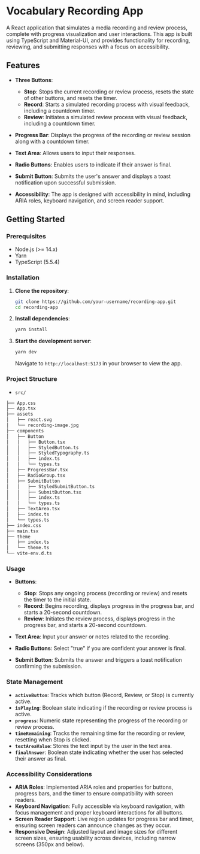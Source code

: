 # Vocabulary Recording App

A React application that simulates a media recording and review process, complete with progress visualization and user interactions. This app is built using TypeScript and Material-UI, and provides functionality for recording, reviewing, and submitting responses with a focus on accessibility.

## Features

- **Three Buttons**:
  - **Stop**: Stops the current recording or review process, resets the state of other buttons, and resets the timer.
  - **Record**: Starts a simulated recording process with visual feedback, including a countdown timer.
  - **Review**: Initiates a simulated review process with visual feedback, including a countdown timer.

- **Progress Bar**: Displays the progress of the recording or review session along with a countdown timer.

- **Text Area**: Allows users to input their responses.

- **Radio Buttons**: Enables users to indicate if their answer is final.

- **Submit Button**: Submits the user's answer and displays a toast notification upon successful submission.

- **Accessibility**: The app is designed with accessibility in mind, including ARIA roles, keyboard navigation, and screen reader support.

## Getting Started

### Prerequisites

- Node.js (>= 14.x)
- Yarn
- TypeScript (5.5.4)

### Installation

1. **Clone the repository**:

   ```bash
   git clone https://github.com/your-username/recording-app.git
   cd recording-app
   ```

2. **Install dependencies**:

   ```bash
   yarn install
   ```

3. **Start the development server**:

   ```bash
   yarn dev
   ```

   Navigate to `http://localhost:5173` in your browser to view the app.

### Project Structure

- `src/`

```bash
├── App.css
├── App.tsx
├── assets
│   ├── react.svg
│   └── recording-image.jpg
├── components
│   ├── Button
│   │   ├── Button.tsx
│   │   ├── StyledButton.ts
│   │   ├── StyledTypography.ts
│   │   ├── index.ts
│   │   └── types.ts
│   ├── ProgressBar.tsx
│   ├── RadioGroup.tsx
│   ├── SubmitButton
│   │   ├── StyledSubmitButton.ts
│   │   ├── SubmitButton.tsx
│   │   ├── index.ts
│   │   └── types.ts
│   ├── TextArea.tsx
│   ├── index.ts
│   └── types.ts
├── index.css
├── main.tsx
├── theme
│   ├── index.ts
│   └── theme.ts
└── vite-env.d.ts
```

### Usage

- **Buttons**:
  - **Stop**: Stops any ongoing process (recording or review) and resets the timer to the initial state.
  - **Record**: Begins recording, displays progress in the progress bar, and starts a 20-second countdown.
  - **Review**: Initiates the review process, displays progress in the progress bar, and starts a 20-second countdown.

- **Text Area**: Input your answer or notes related to the recording.

- **Radio Buttons**: Select "true" if you are confident your answer is final.

- **Submit Button**: Submits the answer and triggers a toast notification confirming the submission.

### State Management

- **`activeButton`**: Tracks which button (Record, Review, or Stop) is currently active.
- **`isPlaying`**: Boolean state indicating if the recording or review process is active.
- **`progress`**: Numeric state representing the progress of the recording or review process.
- **`timeRemaining`**: Tracks the remaining time for the recording or review, resetting when Stop is clicked.
- **`textAreaValue`**: Stores the text input by the user in the text area.
- **`finalAnswer`**: Boolean state indicating whether the user has selected their answer as final.


### Accessibility Considerations

- **ARIA Roles**: Implemented ARIA roles and properties for buttons, progress bars, and the timer to ensure compatibility with screen readers.
- **Keyboard Navigation**: Fully accessible via keyboard navigation, with focus management and proper keyboard interactions for all buttons.
- **Screen Reader Support**: Live region updates for progress bar and timer, ensuring screen readers can announce changes as they occur.
- **Responsive Design**: Adjusted layout and image sizes for different screen sizes, ensuring usability across devices, including narrow screens (350px and below).
